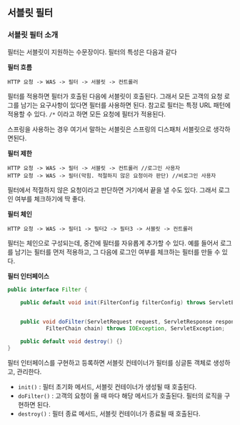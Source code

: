## 서블릿 필터

### 서블릿 필터 소개 

필터는 서블릿이 지원하는 수문장이다. 필터의 특성은 다음과 같다

**필터 흐름**

~~~
HTTP 요청 -> WAS -> 필터 -> 서블릿 -> 컨트롤러
~~~

필터를 적용하면 필터가 호출된 다음에 서블릿이 호출된다. 그래서 모든 고객의 요청 로그를 남기는 요구사항이 있다면 필터를 사용하면 된다. 참고로 필터는 특정 URL 패턴에 적용할 수 있다. `/*` 이라고 하면 모든 요청에 필터가 적용된다.

스프링을 사용하는 경우 여기서 말하는 서블릿은 스프링의 디스패처 서블릿으로 생각하면된다.



**필터 제한**

~~~
HTTP 요청 -> WAS -> 필터 -> 서블릿 -> 컨트롤러 //로그인 사용자
HTTP 요청 -> WAS -> 필터(막힘. 적절하지 않은 요청이라 판단) //비로그인 사용자
~~~

필터에서 적절하지 않은 요청이라고 판단하면 거기에서 끝을 낼 수도 있다. 그래서 로그인 여부를 체크하기에 딱 좋다.



**필터 체인**

~~~
HTTP 요청 -> WAS -> 필터1 -> 필터2 -> 필터3 -> 서블릿 -> 컨트롤러
~~~

필터는 체인으로 구성되는데, 중간에 필터를 자유롭게 추가할 수 있다. 예를 들어서 로그를 남기는 필터를 먼저 적용하고, 그 다음에 로그인 여부를 체크하는 필터를 만들 수 있다.



 **필터 인터페이스**

~~~java
public interface Filter {

    public default void init(FilterConfig filterConfig) throws ServletException {}

   
    public void doFilter(ServletRequest request, ServletResponse response,
            FilterChain chain) throws IOException, ServletException;

    public default void destroy() {}
}
~~~

필터 인터페이스를 구현하고 등록하면 서블릿 컨테이너가 필터를 싱글톤 객체로 생성하고, 관리한다.

- `init()` : 필터 초기화 메서드, 서블릿 컨테이너가 생성될 때 호출된다.
- `doFilter()` : 고객의 요청이 올 때 마다 해당 메서드가 호출된다. 필터의 로직을 구현하면 된다.
- `destroy()` : 필터 종료 메서드, 서블릿 컨테이너가 종료될 때 호출된다.
